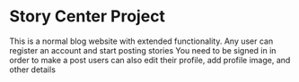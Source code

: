 # Story Center Project
This is a normal blog website with extended functionality.
Any user can register an account and start posting stories
You need to be signed in in order to make a post
users can also edit their profile, add profile image, and other details
